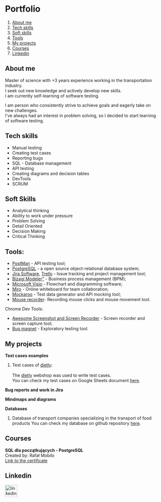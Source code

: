 # Portfolio

  1. [About me](#about-me)
  2. [Tech skills](#tech-skills)
  3. [Soft skills](#soft-skills)
  4. [Tools](#tools)
  5. [My projects](#my-projects)
  6. [Courses](#courses)
  7. [Linkedin](#linkedin)

## About me

Master of science with +3 years experience working in the transportation industry.<br>I seek out new knowledge and actively develop new skills. <br>I am currently self-learning of software testing. 

I am person who consistently strive to achieve goals and eagerly take on new challenges.<br>I've always had an interest in problem solving, so I decided to start learning of software testing. 

## Tech skills
<ul>
<li>Manual testing</li>
<li>Creating test cases</li>
<li>Reporting bugs</li>
<li>SQL - Database management</li>
<li>API testing</li>
<li>Creating diagrams and decision tables</li>
<li>DevTools</li>
<li>SCRUM</li>
</ul>

## Soft Skills

<ul>
  <li>Analytical thinking</li>
  <li>Ability to work under pressure</li>
  <li>Problem Solving</li>
  <li>Detail Oriented</li>
  <li>Decision Making</li>
  <li>Critical Thinking</li>
</ul>

## Tools:

<ul>
<li> <a href="https://www.postman.com/">PostMan</a> - API testing tool;</li>
<li> <a href="https://www.postgresql.org/">PostgreSQL</a> - a open source object-relational database system;</li> 
<li> <a href="https://www.atlassian.com/pl/jira">Jira Software</a>, <a href="https://trello.com/">Trello</a> - Issue tracking and project management tool;</li> 
  <li> <a href="https://www.bizagi.com/en/platform/modeler">Bizagi Modeler"</a> - Business process management (BPM);</li>
  <li> <a href="https://www.microsoft.com/pl-pl/microsoft-365/visio/flowchart-software">Microsoft Visio</a> - Flowchart and diagramming software; 
  <li> <a href="https://miro.com/">Miro</a> - Online whiteboard for team collaboration; </li>
<li> <a href="https://mockaroo.com/">Mockaroo</a> - Test data generator and API mocking tool;</li>
  <li> <a href="https://www.mouserecorder.com/">Mouse recorder</a>- Recording mouse clicks and mouse movement tool.</li>
</ul>

Chrome Dev Tools:

<ul>
<li><a href="https://chrome.google.com/webstore/detail/awesome-screenshot-and-sc/nlipoenfbbikpbjkfpfillcgkoblgpmj">Awesome Screenshot and Screen Recorder</a> - Screen recorder and screen capture tool;</li>
<li><a href="https://chrome.google.com/webstore/detail/bug-magnet/efhedldbjahpgjcneebmbolkalbhckfi?hl=pl">Bug magnet</a> - Exploratory testing tool.</li>
</ul>

## My projects

<b>Test cases examples</b>

  1. Test cases of [dietly](https://dietly.pl/):<br><br>
The [dietly](https://dietly.pl/) webshop was used to write test cases. 
<br>You can check my test cases on Google Sheets document [here](https://docs.google.com/spreadsheets/d/1Zlivk_jbTk4BQbYtEU37qjzy5HCWL6jl/edit?usp=sharing&ouid=113012034084680806752&rtpof=true&sd=true).

<b>Bug reports and work in Jira</b>

<b>Mindmaps and diagrams</b>

<b>Databases</b>

  1. Database of transport companies specializing in the transport of food products
You can check my database on github repository [here](https://github.com/JoannaZielinska-96/Food-Transportation). 

## Courses 

<b>SQL dla początkujących - PostgreSQL</b><br>Created by: Rafał Mobilo<br>[Link to the certificate](https://www.udemy.com/certificate/UC-8cd63188-b62e-4726-8aa6-2d6f1d81ffec/)

## Linkedin
[<img src='https://cdn.jsdelivr.net/npm/simple-icons@3.0.1/icons/linkedin.svg' alt='linkedin' height='40'>](https://www.linkedin.com/in/joannazielinska1996/)  
